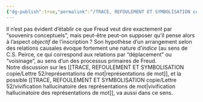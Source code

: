 ```yaml
---
{"dg-publish":true,"permalink":"/TRACE, REFOULEMENT ET SYMBOLISATION copie/Lettre 52/souvenirs conceptuels/","created":"2024-07-22T08:41:05.385-04:00","updated":"2025-08-22T21:49:01.131-04:00"}
---
```



Il n’est pas évident d’établir ce que Freud veut dire exactement par “souvenirs conceptuels”, mais peut-être peut-on supposer qu’il pense alors à l’aspect _objectif_ de l’inscription ? Son hypothèse d’un arrangement selon des relations causales évoque fortement une nature d’_indice_ (au sens de C.S. Peirce, ce qui correspond aux relations par “déplacement” ou “voisinage”, au sens d’un des processus primaires de Freud.  
Notre discussion sur les [[TRACE, REFOULEMENT ET SYMBOLISATION copie/Lettre 52/représentations de mot\|représentations de mot]], et la possible [[TRACE, REFOULEMENT ET SYMBOLISATION copie/Lettre 52/vivification hallucinatoire des représentations de mot\|vivification hallucinatoire des représentations de mot]], va aussi dans ce sens.